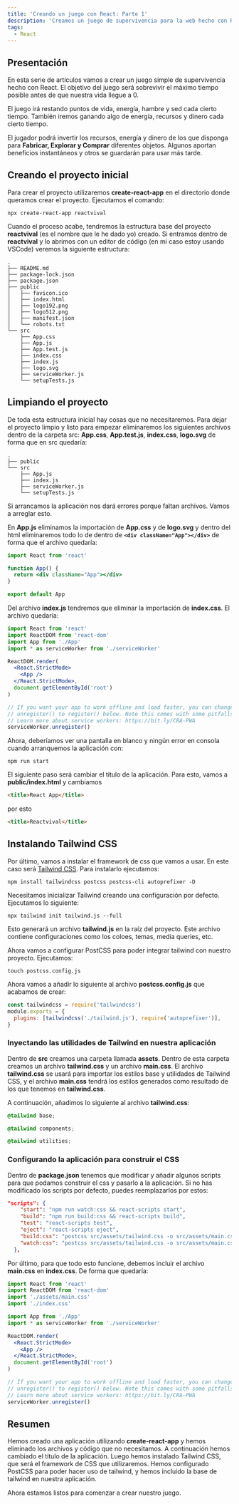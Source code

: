 ```yaml
---
title: 'Creando un juego con React: Parte 1'
description: 'Creamos un juego de supervivencia para la web hecho con React desde cero'
tags:
  - React
---
```


## Presentación

En esta serie de artículos vamos a crear un juego simple de supervivencia hecho con React. El objetivo del juego será sobrevivir el máximo tiempo posible antes de que nuestra vida llegue a 0.

El juego irá restando puntos de vida, energía, hambre y sed cada cierto tiempo. También iremos ganando algo de energía, recursos y dinero cada cierto tiempo.

El jugador podrá invertir los recursos, energía y dinero de los que disponga para **Fabricar, Explorar y Comprar** diferentes objetos. Algunos aportan beneficios instantáneos y otros se guardarán para usar más tarde.

## Creando el proyecto inicial

Para crear el proyecto utilizaremos **create-react-app** en el directorio donde queramos crear el proyecto. Ejecutamos el comando:

```shell
npx create-react-app reactvival
```

Cuando el proceso acabe, tendremos la estructura base del proyecto **reactvival** (es el nombre que le he dado yo) creado. Si entramos dentro de **reactvival** y lo abrimos con un editor de código (en mi caso estoy usando VSCode) veremos la siguiente estructura:

```shell
.
├── README.md
├── package-lock.json
├── package.json
├── public
│   ├── favicon.ico
│   ├── index.html
│   ├── logo192.png
│   ├── logo512.png
│   ├── manifest.json
│   └── robots.txt
└── src
    ├── App.css
    ├── App.js
    ├── App.test.js
    ├── index.css
    ├── index.js
    ├── logo.svg
    ├── serviceWorker.js
    └── setupTests.js
```

## Limpiando el proyecto

De toda esta estructura inicial hay cosas que no necesitaremos. Para dejar el proyecto limpio y listo para empezar eliminaremos los siguientes archivos dentro de la carpeta src:
**App.css**, **App.test.js**, **index.css**, **logo.svg**
de forma que en src quedaría:

```shell
.
├── public
└── src
    ├── App.js
    ├── index.js
    ├── serviceWorker.js
    └── setupTests.js
```

Si arrancamos la aplicación nos dará errores porque faltan archivos. Vamos a arreglar esto.

En **App.js** eliminamos la importación de **App.css** y de **logo.svg** y dentro del html eliminaremos todo lo de dentro de **`<div className="App"></div>`** de forma que el archivo quedaría:

```jsx
import React from 'react'

function App() {
  return <div className="App"></div>
}

export default App
```

Del archivo **index.js** tendremos que eliminar la importación de **index.css**. El archivo quedaría:

```jsx
import React from 'react'
import ReactDOM from 'react-dom'
import App from './App'
import * as serviceWorker from './serviceWorker'

ReactDOM.render(
  <React.StrictMode>
    <App />
  </React.StrictMode>,
  document.getElementById('root')
)

// If you want your app to work offline and load faster, you can change
// unregister() to register() below. Note this comes with some pitfalls.
// Learn more about service workers: https://bit.ly/CRA-PWA
serviceWorker.unregister()
```

Ahora, deberíamos ver una pantalla en blanco y ningún error en consola cuando arranquemos la aplicación con:

```shell
npm run start
```

El siguiente paso será cambiar el título de la aplicación. Para esto, vamos a **public/index.html** y cambiamos

```html
<title>React App</title>
```

por esto

```html
<title>Reactvival</title>
```

## Instalando Tailwind CSS

Por último, vamos a instalar el framework de css que vamos a usar. En este caso será <a href="https://tailwindcss.com/" target="_blank" class="text-primary">Tailwind CSS</a>.
Para instalarlo ejecutamos:

```shell
npm install tailwindcss postcss postcss-cli autoprefixer -D
```

Necesitamos inicializar Tailwind creando una configuración por defecto. Ejecutamos lo siguiente:

```shell
npx tailwind init tailwind.js --full
```

Esto generará un archivo **tailwind.js** en la raíz del proyecto. Este archivo contiene configuraciones como los coloes, temas, media queries, etc.

Ahora vamos a configurar PostCSS para poder integrar tailwind con nuestro proyecto. Ejecutamos:

```shell
touch postcss.config.js
```

Ahora vamos a añadir lo siguiente al archivo **postcss.config.js** que acabamos de crear:

```javascript
const tailwindcss = require('tailwindcss')
module.exports = {
  plugins: [tailwindcss('./tailwind.js'), require('autoprefixer')],
}
```

### Inyectando las utilidades de Tailwind en nuestra aplicación

Dentro de **src** creamos una carpeta llamada **assets**. Dentro de esta carpeta creamos un archivo **tailwind.css** y un archivo **main.css**.
El archivo **tailwind.css** se usará para importar los estilos base y utilidades de Tailwind CSS, y el archivo **main.css** tendrá los estilos generados como resultado de los que tenemos en **tailwind.css**.

A continuación, añadimos lo siguiente al archivo **tailwind.css**:

```css
@tailwind base;

@tailwind components;

@tailwind utilities;
```

### Configurando la aplicación para construir el CSS

Dentro de **package.json** tenemos que modificar y añadir algunos scripts para que podamos construir el css y pasarlo a la aplicación. Si no has modificado los scripts por defecto, puedes reemplazarlos por estos:

```json
"scripts": {
    "start": "npm run watch:css && react-scripts start",
    "build": "npm run build:css && react-scripts build",
    "test": "react-scripts test",
    "eject": "react-scripts eject",
    "build:css": "postcss src/assets/tailwind.css -o src/assets/main.css",
    "watch:css": "postcss src/assets/tailwind.css -o src/assets/main.css"
  },
```

Por último, para que todo esto funcione, debemos incluir el archivo **main.css** en **index.css**. De forma que quedaría:

```jsx
import React from 'react'
import ReactDOM from 'react-dom'
import './assets/main.css'
import './index.css'

import App from './App'
import * as serviceWorker from './serviceWorker'

ReactDOM.render(
  <React.StrictMode>
    <App />
  </React.StrictMode>,
  document.getElementById('root')
)

// If you want your app to work offline and load faster, you can change
// unregister() to register() below. Note this comes with some pitfalls.
// Learn more about service workers: https://bit.ly/CRA-PWA
serviceWorker.unregister()
```

## Resumen

Hemos creado una aplicación utilizando **create-react-app** y hemos eliminado los archivos y código que no necesitamos.
A continuación hemos cambiado el título de la aplicación.
Luego hemos instalado Tailwind CSS, que será el framework de CSS que utilizaremos. Hemos configurado PostCSS para poder hacer uso de tailwind, y hemos incluido la base de tailwind en nuestra aplicación.

Ahora estamos listos para comenzar a crear nuestro juego.

